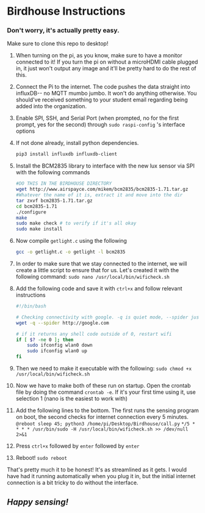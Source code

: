 # Birdhouse Instructions
### Don't worry, it's actually pretty easy.

Make sure to clone this repo to desktop!

1. When turning on the pi, as you know, make sure to have a monitor connected to it! If you turn the pi on without a microHDMI cable plugged in, it just won't output any image and it'll be pretty hard to do the rest of this.
2. Connect the Pi to the internet. The code pushes the data straight into influxDB-- no MQTT mumbo jumbo. It won't do anything otherwise. You should've received something to your student email regarding being added into the organization.
3. Enable SPI, SSH, and Serial Port (when prompted, no for the first prompt, yes for the second) through `sudo raspi-config` 's interface options
4. If not done already, install python dependencies.
    ```bash
    pip3 install influxdb influxdb-client
    ```
5. Install the BCM2835 library to interface with the new lux sensor via SPI with the following commands
    ```bash
    #DO THIS IN THE BIRDHOUSE DIRECTORY
    wget http://www.airspayce.com/mikem/bcm2835/bcm2835-1.71.tar.gz
    #Whatever the name of it is, extract it and move into the dir
    tar zxvf bcm2835-1.71.tar.gz
    cd bcm2835-1.71
    ./configure
    make
    sudo make check # to verify if it's all okay
    sudo make install
    ```
6. Now compile `getlight.c` using the following
    ```bash
    gcc -o getlight.c -o getlight -l bcm2835
    ```

7. In order to make sure that we stay connected to the internet, we will create a little script to ensure that for us. Let's created it with the following command:
    `sudo nano /usr/local/bin/wificheck.sh`
8. Add the following code and save it with `ctrl+x` and follow relevant instructions
    ```bash
    #!/bin/bash

    # Checking connectivity with google. -q is quiet mode, --spider just checks page availability
    wget -q --spider http://google.com

    # if it returns any shell code outside of 0, restart wifi
    if [ $? -ne 0 ]; then
        sudo ifconfig wlan0 down
        sudo ifconfig wlan0 up
    fi
    ```
9. Then we need to make it executable with the following:
    `sudo chmod +x /usr/local/bin/wificheck.sh`
10. Now we have to make both of these run on startup. Open the crontab file by doing the command `crontab -e`. If it's your first time using it, use selection 1 (nano is the easiest to work with)
11. Add the following lines to the bottom. The first runs the sensing program on boot, the second checks for internet connection every 5 minutes.
    `@reboot sleep 45; python3 /home/pi/Desktop/Birdhouse/call.py`
    `*/5 * * * * /usr/bin/sudo -H /usr/local/bin/wificheck.sh >> /dev/null 2>&1`
12. Press `ctrl+x` followed by `enter` followed by `enter`
13. Reboot! `sudo reboot`

That's pretty much it to be honest! It's as streamlined as it gets. I would have had it running automatically when you plug it in, but the initial internet connection is a bit tricky to do without the interface.

## *Happy sensing!*
